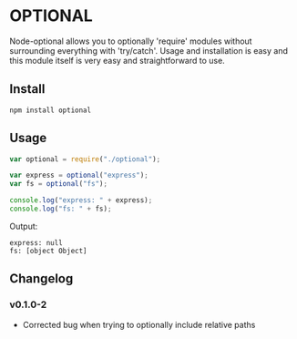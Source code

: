 # OPTIONAL

Node-optional allows you to optionally 'require' modules without surrounding everything with 'try/catch'. Usage and installation is easy and this module itself is very easy and straightforward to use.

## Install

```
npm install optional
```

## Usage

```javascript
var optional = require("./optional");

var express = optional("express");
var fs = optional("fs");

console.log("express: " + express);
console.log("fs: " + fs);
```

Output:

```
express: null
fs: [object Object]
```

## Changelog

### v0.1.0-2

* Corrected bug when trying to optionally include relative paths
